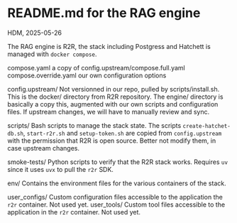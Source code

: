# README.md for the RAG engine

HDM, 2025-05-26

The RAG engine is R2R, the stack including Postgress and Hatchett is managed with `docker compose`.

compose.yaml            a copy of config.upstream/compose.full.yaml
compose.override.yaml   our own configuration options

config.upstream/        Not versionned in our repo, pulled by scripts/install.sh. This is the docker/ directory from R2R repository. The engine/ directory is basically a copy this, augmented with our own scripts and configuration files. If upstream changes, we will have to manually review and sync.

scripts/                Bash scripts to manage the stack state. The scripts `create-hatchet-db.sh`, `start-r2r.sh` and `setup-token.sh` are copied from `config.upstream` with the permission that R2R is open source. Better not modify them, in case upstream changes.

smoke-tests/            Python scripts to verify that the R2R stack works. Requires `uv` since it uses `uvx` to pull the `r2r` SDK.

env/                    Contains the environment files for the various containers of the stack.

user_configs/           Custom configuration files accessible to the application the `r2r` container. Not used yet.
user_tools/             Custom tool files accessible to the application in the `r2r` container. Not used yet.
